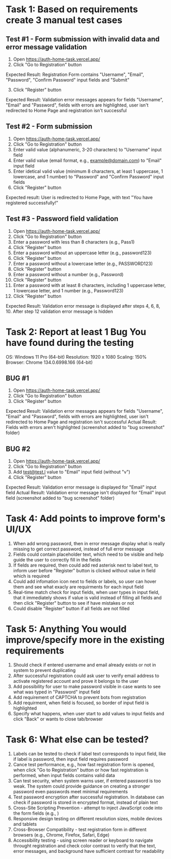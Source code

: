 # Task 1: Based on requirements create 3 manual test cases

## Test #1 - Form submission with invalid data and error message validation

1. Open https://auth-home-task.vercel.app/
2. Click "Go to Registration" button

Expected Result: Registration Form contains "Username", "Email", "Password", "Confirm Password" input fields and "Submit"

3. Click "Register" button

Expected Result: Validation error messages appears for fields "Username", "Email" and "Password", fields with errors are highlighted, user isn't redirected to Home Page and registration isn't successful


## Test #2 - Form submission

1. Open https://auth-home-task.vercel.app/
2. Click "Go to Registration" button
3. Enter valid value (alphanumeric, 3-20 characters) to "Username" input field
4. Enter valid value (email format, e.g., example@domain.com) to "Email" input field
5. Enter idetical valid value (minimum 8 characters, at least 1 uppercase, 1 lowercase, and 1 number) to "Password" and "Confirm Password" input fields
6. Click "Register" button

Expected result: User is redirected to Home Page, with text "You have registered successfully!"


## Test #3 - Password field validation
1. Open https://auth-home-task.vercel.app/
2. Click "Go to Registration" button
3. Enter a password with less than 8 characters (e.g., Pass1)
4. Click "Register" button
5. Enter a password without an uppercase letter (e.g., password123)
6. Click "Register" button
7. Enter a password without a lowercase letter (e.g., PASSWORD123)
8. Click "Register" button
9. Enter a password without a number (e.g., Password)
10. Click "Register" button
11. Enter a password with at least 8 characters, including 1 uppercase letter, 1 lowercase letter, and 1 number (e.g., Password123)
12. Click "Register" button

Expected Result: Validation error message is displayed after steps 4, 6, 8, 10. After step 12 validation error message is hidden

# Task 2: Report at least 1 Bug You have found during the testing

OS: Windows 11 Pro (64-bit)
Resolution: 1920 x 1080
Scaling: 150%
Browser: Chrome 134.0.6998.166 (64-bit)

## BUG #1
1. Open https://auth-home-task.vercel.app/
2. Click "Go to Registration" button
3. Click "Register" button

Expected Result: Validation error messages appears for fields "Username", "Email" and "Password", fields with errors are highlighted, user isn't redirected to Home Page and registration isn't successful
Actual Result: Fields with errors aren't highlighted (screenshot added to "bug screenshot" folder)

## BUG #2
1. Open https://auth-home-task.vercel.app/
2. Click "Go to Registration" button
3. Add test@test.l value to "Email" input field (without "v")
4. Click "Register" button 

Expected Result: Validation error message is displayed for "Email" input field
Actual Result: Validation error message isn't displayed for "Email" input field (screenshot added to "bug screenshot" folder)

# Task 4: Add points to improve form's UI/UX
1. When add wrong password, then in error message display what is really missing to get correct password, instead of full error message
2. Fields could contain placeholder text, which need to be visible and help guide the user to correctly fill in the fields
3. If fields are required, then could add red asterisk next to label text, to inform user before "Register" button is clicked without value in field which is required
4. Could add infomation icon next to fields or labels, so user can hover them and see what exacly are requirments for each input field
5. Real-time match check for input fields, when user types in input field, that it immediately shows if value is valid instead of filling all fields and then click "Register" button to see if have mistakes or not
6. Could disable "Register" button if all fields are not filled

# Task 5: Anything You would improve/specify more in the existing requirements
1. Should check if entered username and email already exists or not in system to prevent duplicating
2. After successful registration could ask user to verify email address to activate registered account and prove it belongs to the user
3. Add possibility for user to make password visible in case wants to see what was typed in "Password" input field
4. Add requirement of CAPTCHA to prevent bots from registration
5. Add requirment, when field is focused, so border of input field is highlighted
6. Specify what happens, when user start to add values to input fields and click "Back" or wants to close tab/browser

# Task 6: What else can be tested?
1. Labels can be tested to check if label text corresponds to input field, like if label is password, then input field requires password
2. Cance test performance, e.g., how fast registration form is opened, when click "Go to Registration" button or how fast registration is performed, when input fields contains valid data
3. Can test security, when system warns user, if entered password is too weak. The system could provide guidance on creating a stronger password even passwords meet minimal requirements
4. Test password encryption after successful registration. In database can check if password is stored in encrypted format, instead of plain text
5. Cross-Site Scripting Prevention - attempt to inject JavaScript code into the form fields (e.g., <script>alert('XSS');</script>)
6. Responsive design testing on different resolution sizes, mobile devices and tablets
7. Cross-Browser Compatibility - test registration form in different browsers (e.g., Chrome, Firefox, Safari, Edge)
8. Accessibility testing - using screen reader or keyboard to navigate throught registration and check color contrast to verify that the text, error messages, and background have sufficient contrast for readability